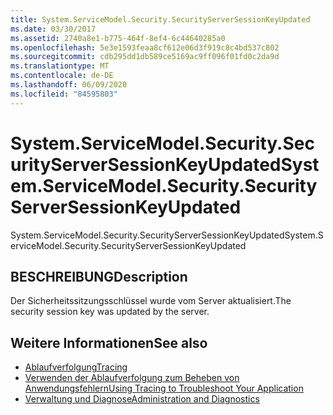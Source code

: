 ```yaml
---
title: System.ServiceModel.Security.SecurityServerSessionKeyUpdated
ms.date: 03/30/2017
ms.assetid: 2740a8e1-b775-464f-8ef4-6c44640285a0
ms.openlocfilehash: 5e3e1593feaa8cf612e06d3f919c8c4bd537c802
ms.sourcegitcommit: cdb295dd1db589ce5169ac9ff096f01fd0c2da9d
ms.translationtype: MT
ms.contentlocale: de-DE
ms.lasthandoff: 06/09/2020
ms.locfileid: "84595803"
---
```

# <a name="systemservicemodelsecuritysecurityserversessionkeyupdated"></a><span data-ttu-id="19756-102">System.ServiceModel.Security.SecurityServerSessionKeyUpdated</span><span class="sxs-lookup"><span data-stu-id="19756-102">System.ServiceModel.Security.SecurityServerSessionKeyUpdated</span></span>
<span data-ttu-id="19756-103">System.ServiceModel.Security.SecurityServerSessionKeyUpdated</span><span class="sxs-lookup"><span data-stu-id="19756-103">System.ServiceModel.Security.SecurityServerSessionKeyUpdated</span></span>  
  
## <a name="description"></a><span data-ttu-id="19756-104">BESCHREIBUNG</span><span class="sxs-lookup"><span data-stu-id="19756-104">Description</span></span>  
 <span data-ttu-id="19756-105">Der Sicherheitssitzungsschlüssel wurde vom Server aktualisiert.</span><span class="sxs-lookup"><span data-stu-id="19756-105">The security session key was updated by the server.</span></span>  
  
## <a name="see-also"></a><span data-ttu-id="19756-106">Weitere Informationen</span><span class="sxs-lookup"><span data-stu-id="19756-106">See also</span></span>

- [<span data-ttu-id="19756-107">Ablaufverfolgung</span><span class="sxs-lookup"><span data-stu-id="19756-107">Tracing</span></span>](index.md)
- [<span data-ttu-id="19756-108">Verwenden der Ablaufverfolgung zum Beheben von Anwendungsfehlern</span><span class="sxs-lookup"><span data-stu-id="19756-108">Using Tracing to Troubleshoot Your Application</span></span>](using-tracing-to-troubleshoot-your-application.md)
- [<span data-ttu-id="19756-109">Verwaltung und Diagnose</span><span class="sxs-lookup"><span data-stu-id="19756-109">Administration and Diagnostics</span></span>](../index.md)
